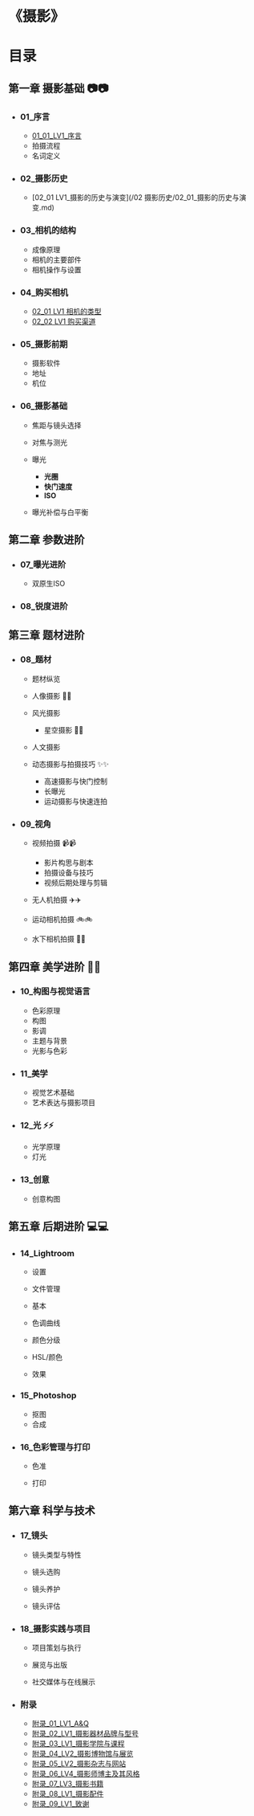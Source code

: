# 《摄影》 

# 目录

## 第一章 摄影基础 :camera::camera:

* ### 01_序言

  * [01_01_LV1_序言](/01_序言/01_01_序言.md)
  * 拍摄流程
  * 名词定义

* ### 02_摄影历史

  * [02_01 LV1_摄影的历史与演变](/02 摄影历史/02_01_摄影的历史与演变.md)

* ### 03_相机的结构

  * 成像原理
  * 相机的主要部件
  * 相机操作与设置
  
* ### 04_购买相机

  * [02_01 LV1 相机的类型](相机的类型.md)
  * [02_02 LV1 购买渠道](购买渠道.md)

* ### 05_摄影前期

  * 摄影软件
  * 地址
  * 机位


* ### 06_摄影基础

  * 焦距与镜头选择
  
  * 对焦与测光
  
  * 曝光
    * **光圈**
    * **快门速度**
    * **ISO**
    
  * 曝光补偿与白平衡
  
    

## 第二章 参数进阶

* ### 07_曝光进阶

  * 双原生ISO

* ### 08_锐度进阶



## 第三章 题材进阶

* ### 08_题材

  * 题材纵览

  * 人像摄影 :man::man:

  * 风光摄影

    * 星空摄影 :stars::stars:

  * 人文摄影

  * 动态摄影与拍摄技巧 :sparkles::sparkles:
    * 高速摄影与快门控制
    * 长曝光
    * 运动摄影与快速连拍

* ### 09_视角

  * 视频拍摄 :video_camera::video_camera:
    * 影片构思与剧本
    * 拍摄设备与技巧
    * 视频后期处理与剪辑

  * 无人机拍摄 :airplane::airplane:

  * 运动相机拍摄 :bike::bike:

  * 水下相机拍摄 :ocean::ocean:

    

## 第四章 美学进阶 :art::art:

* ### 10_构图与视觉语言

  * 色彩原理
  * 构图
  * 影调
  * 主题与背景
  * 光影与色彩

* ### 11_美学

  * 视觉艺术基础
  * 艺术表达与摄影项目
  
* ### 12_光 :zap::zap:

  * 光学原理
  * 灯光

* ### 13_创意

  * 创意构图

  

## 第五章 后期进阶 :computer::computer:
* ### 14_Lightroom

    * 设置

    * 文件管理

    * 基本

    * 色调曲线

    * 颜色分级

    * HSL/颜色

    * 效果

* ### 15_Photoshop

    * 抠图
    * 合成

* ### 16_色彩管理与打印

    * 色准

    * 打印

      

## 第六章 科学与技术

* ### 17_镜头

  * 镜头类型与特性

  * 镜头选购
  
  * 镜头养护
  
  * 镜头评估
  
* ### 18_摄影实践与项目

  * 项目策划与执行

  * 展览与出版

  * 社交媒体与在线展示

    

* ### 附录

  * [附录_01_LV1_A&Q](/附录/附录_01_A&Q.md)
  * [附录_02_LV1_摄影器材品牌与型号](/附录/附录_02_摄影器材品牌与型号.md)
  * [附录_03_LV1_摄影学院与课程](/附录/附录_03_摄影学院与课程.md)
  * [附录_04_LV2_摄影博物馆与展览](/附录/附录_04_摄影博物馆与展览.md)
  * [附录_05_LV2_摄影杂志与网站](/附录/附录_05_摄影杂志与网站.md)
  * [附录_06_LV4_摄影师博主及其风格](/附录/附录_06_摄影师博主及其风格.md)
  * [附录_07_LV3_摄影书籍](/附录/附录_07_摄影书籍.md)
  * [附录_08_LV1_摄影配件](/附录/附录_08_摄影配件.md)
  * [附录_09_LV1_致谢](/附录/附录_09_致谢.md)


